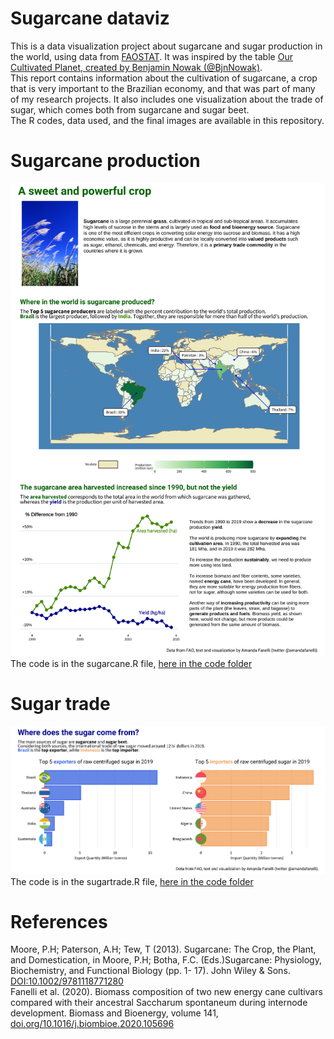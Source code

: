 # Sugarcane dataviz
This is a data visualization project about sugarcane and sugar production in the world, using data from [FAOSTAT](https://www.fao.org/faostat/en/#home). It was inspired by the table [Our Cultivated Planet, created by Benjamin Nowak (@BjnNowak)](https://github.com/BjnNowak/CultivatedPlanet). <br>
This report contains information about the cultivation of sugarcane, a crop that is very important to the Brazilian economy, and that was part of many of my research projects. It also includes one visualization about the trade of sugar, which comes both from sugarcane and sugar beet. <br>
The R codes, data used, and the final images are available in this repository. 

# Sugarcane production
![Sugarcane production](https://github.com/afs77/sugarcane_dataviz/blob/main/final_visualizations/sugarcane_final.jpg?raw=true)
The code is in the sugarcane.R file, [here in the code folder](https://github.com/afs77/sugarcane_dataviz/tree/main/code)

# Sugar trade
![Sugar trade](https://github.com/afs77/sugarcane_dataviz/blob/main/final_visualizations/sugar_trade.jpg?raw=true)
The code is in the sugartrade.R file, [here in the code folder](https://github.com/afs77/sugarcane_dataviz/tree/main/code)

# References
Moore, P.H; Paterson, A.H; Tew, T (2013). Sugarcane: The Crop, the Plant, and Domestication, in Moore, P.H; Botha, F.C. (Eds.)Sugarcane: Physiology, Biochemistry, and Functional Biology (pp. 1- 17). John Wiley & Sons. [DOI:10.1002/9781118771280](https://onlinelibrary.wiley.com/doi/book/10.1002/9781118771280)<br>
Fanelli et al. (2020). Biomass composition of two new energy cane cultivars compared with their ancestral Saccharum spontaneum during internode development. Biomass and Bioenergy, volume 141, [doi.org/10.1016/j.biombioe.2020.105696](https://doi.org/10.1016/j.biombioe.2020.105696)
